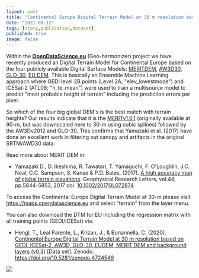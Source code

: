 ```yaml
---
layout: post
title: "Continental Europe Digital Terrain Model at 30 m resolution based on multisource data"
date: "2021-08-12"
tags: [story,publication,dataset]
published: true
image: false
---
```


Within the **[OpenDataScience.eu](https://maps.opendatascience.eu/?base=OpenStreetMap%20(grayscale)&layer=Topographic%20index%20(wetness%20index)&zoom=4.8&center=45.3356,9.9145&opacity=45)** (Geo-harmonizer) project we have recently produced an Digital Terrain Model for Continental Europe based on the four publicly available Digital Surface Models:  [MERITDEM](http://hydro.iis.u-tokyo.ac.jp/~yamadai/MERIT_DEM/), [AW3D30](https://www.eorc.jaxa.jp/ALOS/en/aw3d30/index.htm), [GLO-30](https://spacedata.copernicus.eu/web/cscda/dataset-details?articleId=394198), [EU DEM](https://www.eea.europa.eu/data-and-maps/data/copernicus-land-monitoring-service-eu-dem). This is basically an Ensemble Machine Learning approach where GEDI level 2B points (Level 2A; "elev\_lowestmode") and ICESat-2 (ATL08; "h\_te\_mean") were used to train a multisource model to predict "most probable height of terrain" including the prediction errors per pixel.

So which of the four big global DEM's is the best match with terrain heights? Our results indicate that it is the [MERITv1.0.1](http://hydro.iis.u-tokyo.ac.jp/~yamadai/MERIT_DEM/) (originally available at 90-m, but was downscaled here to 30-m using cubic splines) followed by the AW3Dv2012 and GLO-30. This confirms that Yamazaki et al. (2017) have done an excellent work in filtering out canopy and artifacts in the original SRTM/AWD30 data.

Read more about MERIT DEM in:

- Yamazaki D., D. Ikeshima, R. Tawatari, T. Yamaguchi, F. O'Loughlin, J.C. Neal, C.C. Sampson, S. Kanae & P.D. Bates, (2017). [A high accuracy map of global terrain elevations](http://onlinelibrary.wiley.com/doi/10.1002/2017GL072874/full). Geophysical Research Letters, vol.44, pp.5844-5853, 2017 doi: [10.1002/2017GL072874](https://doi.org/10.1002/2017GL072874)

To access the Continental Europe Digital Terrain Model at 30-m please visit https://maps.opendatascience.eu and select "terrain" from the layer menu.

You can also download the DTM for EU including the regression matrix with all training points (GEDI/ICESat) via:

- Hengl, T., Leal Parente, L., Krizan, J., & Bonannella, C. (2020). [Continental Europe Digital Terrain Model at 30 m resolution based on GEDI, ICESat-2, AW3D, GLO-30, EUDEM, MERIT DEM and background layers (v0.3)](https://zenodo.org/record/4724549) \[Data set\]. Zenodo. https://doi.org/10.5281/zenodo.4724549

![]({{site.baseurl}}/uploads/img/data/eu_ensemble_dtm_preview_odsEurope.jpg)